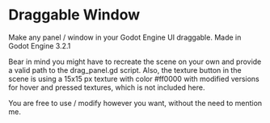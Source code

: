 # Draggable Window
Make any panel / window in your Godot Engine UI draggable. Made in Godot Engine 3.2.1

Bear in mind you might have to recreate the scene on your own and provide a valid path to the drag_panel.gd script. Also, the texture button in the scene is using a 15x15 px texture with color #ff0000 with modified versions for hover and pressed textures, which is not included here.

You are free to use / modify however you want, without the need to mention me.
